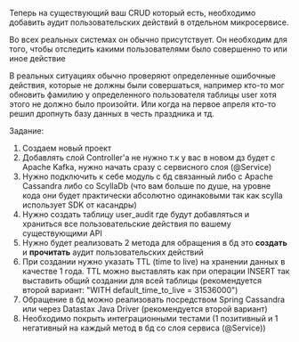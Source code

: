 Теперь на существующий ваш CRUD который есть, необходимо добавить аудит пользовательских действий в отдельном микросервисе. 

Во всех реальных системах он обычно присутствует. Он необходим для того, чтобы отследить какими пользователями было совершенно то или иное действие 

В реальных ситуациях обычно проверяют определенные ошибочные действия, которые не должны были совершаться, например кто-то мог обновить фамилию у определенного пользователя таблицы user хотя этого не должно было произойти. Или когда на первое апреля кто-то решил дропнуть базу данных в честь праздника и тд.

Задание:
1) Создаем новый проект
2) Добавлять слой Controller'a не нужно т.к у вас в новом дз будет с Apache Kafka, нужно начать сразу с сервисного слоя (@Service)
3) Нужно подключить к себе модуль с бд связанный либо с Apache Cassandra либо со ScyllaDb (что вам больше по душе, на уровне кода они будет практически абсолютно одинаковыми так как scylla использует SDK от касандры)
4) Нужно создать таблицу user_audit где будут добавляться и храниться все пользовательские действия по вашему существующими API
5) Нужно будет реализовать 2 метода для обращения в бд это **создать** и **прочитать** аудит пользовательских действий
6) При создании нужно указать TTL (time to live) на хранении данных в качестве 1 года. TTL можно выставлять как при операции INSERT так выставить общий создании для всей таблицы (рекомендуется второй вариант: "WITH default_time_to_live = 31536000")
7) Обращение в бд можно реализовать посредством Spring Cassandra или через Datastax Java Driver (рекомендуется второй вариант)
8) Необходимо покрыть интеграционными тестами (1 позитивный и 1 негативный на каждый метод в бд со слоя сервиса (@Service)) 